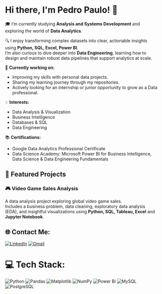 # Hi there, I'm Pedro Paulo! 👋

🎓 I’m currently studying **Analysis and Systems Development** and exploring the world of **Data Analytics**.

🔍  I enjoy transforming complex datasets into clear, actionable insights using **Python, SQL, Excel, Power BI**.  
I’m also curious to dive deeper into **Data Engineering**, learning how to design and maintain robust data pipelines that support analytics at scale. 

🚀 **Currently working on:**  
- Improving my skills with personal data projects.
- Sharing my learning journey through my repositories.
- Actively looking for an internship or junior opportunity to grow as a Data professional.

💡 **Interests:**  
- Data Analysis & Visualization
- Business Intelligence
- Databases & SQL
- Data Engineering

📚 **Certifications:**  
- Google Data Analytics Professional Certificate 
- Data Science Academy: Microsoft Power BI for Business Intelligence, Data Science & Data Engineering Fundamentals

## 📂 Featured Projects
### 🎮 Video Game Sales Analysis  
A data analysis project exploring global video game sales.  
Includes a business problem, data cleaning, exploratory data analysis (EDA), and insightful visualizations using **Python, SQL, Tableau, Excel** and **Jupyter Notebook**.  
 

## 🌐 Contact Me:
[![LinkedIn](https://img.shields.io/badge/LinkedIn-0077B5?style=for-the-badge&logo=linkedin&logoColor=white)](https://www.linkedin.com/in/ppsantiago/) [![Gmail](https://img.shields.io/badge/Gmail-333333?style=for-the-badge&logo=gmail&logoColor=red)](mailto:ppfsantiago@gmail.com)

# 💻 Tech Stack:
![Python](https://img.shields.io/badge/python-3670A0?style=for-the-badge&logo=python&logoColor=ffdd54) ![Pandas](https://img.shields.io/badge/pandas-%23150458.svg?style=for-the-badge&logo=pandas&logoColor=white)  ![Matplotlib](https://img.shields.io/badge/Matplotlib-%23ffffff.svg?style=for-the-badge&logo=Matplotlib&logoColor=black)  ![NumPy](https://img.shields.io/badge/numpy-%23013243.svg?style=for-the-badge&logo=numpy&logoColor=white) ![Power Bi](https://img.shields.io/badge/power_bi-F2C811?style=for-the-badge&logo=powerbi&logoColor=black) ![MySQL](https://img.shields.io/badge/mysql-4479A1.svg?style=for-the-badge&logo=mysql&logoColor=white) ![PostgreSQL](https://img.shields.io/badge/PostgreSQL-000?style=for-the-badge&logo=postgresql)



